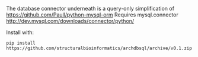 The database connector underneath is a query-only simplification of https://github.com/Paull/python-mysql-orm
Requires mysql.connector http://dev.mysql.com/downloads/connector/python/

Install with:
```
pip install https://github.com/structuralbioinformatics/archdbsql/archive/v0.1.zip
```
